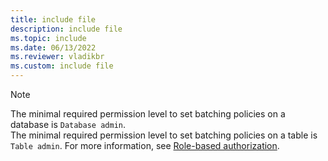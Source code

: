 ```yaml
---
title: include file
description: include file
ms.topic: include
ms.date: 06/13/2022
ms.reviewer: vladikbr
ms.custom: include file
---
```

> [!NOTE]
> The minimal required permission level to set batching policies on a database is `Database admin`.  
> The minimal required permission level to set batching policies on a table is `Table admin`.
> For more information, see [Role-based authorization](../kusto/management/access-control/role-based-authorization.md).
